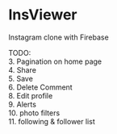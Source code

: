 # InsViewer
Instagram clone with Firebase

TODO:  
3. Pagination on home page  
4. Share  
5. Save  
6. Delete Comment  
8. Edit profile  
9. Alerts  
10. photo filters  
11. following & follower list 
